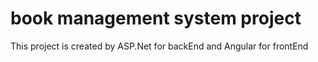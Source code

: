 # book management system project
This project is created by ASP.Net for backEnd and Angular for frontEnd
